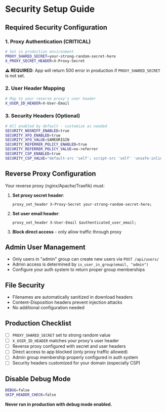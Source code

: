 # Security Setup Guide

## Required Security Configuration

### 1. Proxy Authentication (CRITICAL)
```bash
# Set in production environment
PROXY_SHARED_SECRET=your-strong-random-secret-here
X_PROXY_SECRET_HEADER=X-Proxy-Secret
```

**⚠️ REQUIRED**: App will return 500 error in production if `PROXY_SHARED_SECRET` is not set.

### 2. User Header Mapping
```bash
# Map to your reverse proxy's user header
X_USER_ID_HEADER=X-User-Email
```

### 3. Security Headers (Optional)
```bash
# All enabled by default - customize as needed
SECURITY_NOSNIFF_ENABLED=true
SECURITY_XFO_ENABLED=true
SECURITY_XFO_VALUE=SAMEORIGIN
SECURITY_REFERRER_POLICY_ENABLED=true
SECURITY_REFERRER_POLICY_VALUE=no-referrer
SECURITY_CSP_ENABLED=true
SECURITY_CSP_VALUE="default-src 'self'; script-src 'self' 'unsafe-inline'; style-src 'self' 'unsafe-inline'; img-src 'self' data:; font-src 'self'; connect-src 'self'; frame-ancestors 'none';"
```

## Reverse Proxy Configuration

Your reverse proxy (nginx/Apache/Traefik) must:

1. **Set proxy secret header**:
   ```nginx
   proxy_set_header X-Proxy-Secret your-strong-random-secret-here;
   ```

2. **Set user email header**:
   ```nginx
   proxy_set_header X-User-Email $authenticated_user_email;
   ```

3. **Block direct access** - only allow traffic through proxy

## Admin User Management

- Only users in "admin" group can create new users via `POST /api/users/`
- Admin access is determined by `is_user_in_group(email, "admin")`
- Configure your auth system to return proper group memberships

## File Security

- Filenames are automatically sanitized in download headers
- Content-Disposition headers prevent injection attacks
- No additional configuration needed

## Production Checklist

- [ ] `PROXY_SHARED_SECRET` set to strong random value
- [ ] `X_USER_ID_HEADER` matches your proxy's user header
- [ ] Reverse proxy configured with secret and user headers
- [ ] Direct access to app blocked (only proxy traffic allowed)
- [ ] Admin group membership properly configured in auth system
- [ ] Security headers customized for your domain (especially CSP)

## Disable Debug Mode

```bash
DEBUG=false
SKIP_HEADER_CHECK=false
```

**Never run in production with debug mode enabled.**